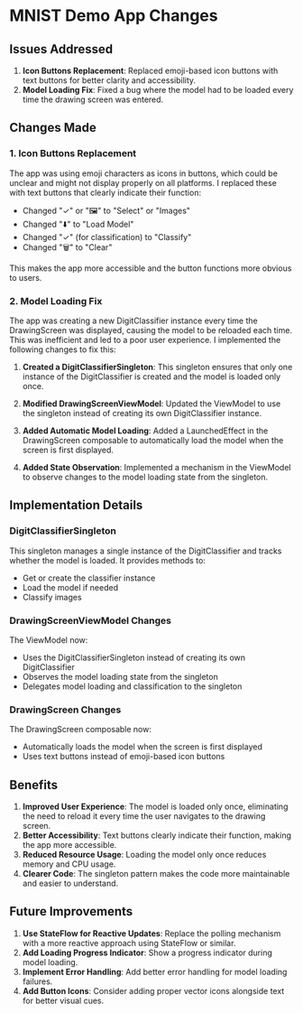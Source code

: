 # MNIST Demo App Changes

## Issues Addressed

1. **Icon Buttons Replacement**: Replaced emoji-based icon buttons with text buttons for better clarity and accessibility.
2. **Model Loading Fix**: Fixed a bug where the model had to be loaded every time the drawing screen was entered.

## Changes Made

### 1. Icon Buttons Replacement

The app was using emoji characters as icons in buttons, which could be unclear and might not display properly on all platforms. I replaced these with text buttons that clearly indicate their function:

- Changed "✓" or "🖼️" to "Select" or "Images"
- Changed "⬇️" to "Load Model"
- Changed "✓" (for classification) to "Classify"
- Changed "🗑️" to "Clear"

This makes the app more accessible and the button functions more obvious to users.

### 2. Model Loading Fix

The app was creating a new DigitClassifier instance every time the DrawingScreen was displayed, causing the model to be reloaded each time. This was inefficient and led to a poor user experience. I implemented the following changes to fix this:

1. **Created a DigitClassifierSingleton**: This singleton ensures that only one instance of the DigitClassifier is created and the model is loaded only once.

2. **Modified DrawingScreenViewModel**: Updated the ViewModel to use the singleton instead of creating its own DigitClassifier instance.

3. **Added Automatic Model Loading**: Added a LaunchedEffect in the DrawingScreen composable to automatically load the model when the screen is first displayed.

4. **Added State Observation**: Implemented a mechanism in the ViewModel to observe changes to the model loading state from the singleton.

## Implementation Details

### DigitClassifierSingleton

This singleton manages a single instance of the DigitClassifier and tracks whether the model is loaded. It provides methods to:
- Get or create the classifier instance
- Load the model if needed
- Classify images

### DrawingScreenViewModel Changes

The ViewModel now:
- Uses the DigitClassifierSingleton instead of creating its own DigitClassifier
- Observes the model loading state from the singleton
- Delegates model loading and classification to the singleton

### DrawingScreen Changes

The DrawingScreen composable now:
- Automatically loads the model when the screen is first displayed
- Uses text buttons instead of emoji-based icon buttons

## Benefits

1. **Improved User Experience**: The model is loaded only once, eliminating the need to reload it every time the user navigates to the drawing screen.
2. **Better Accessibility**: Text buttons clearly indicate their function, making the app more accessible.
3. **Reduced Resource Usage**: Loading the model only once reduces memory and CPU usage.
4. **Clearer Code**: The singleton pattern makes the code more maintainable and easier to understand.

## Future Improvements

1. **Use StateFlow for Reactive Updates**: Replace the polling mechanism with a more reactive approach using StateFlow or similar.
2. **Add Loading Progress Indicator**: Show a progress indicator during model loading.
3. **Implement Error Handling**: Add better error handling for model loading failures.
4. **Add Button Icons**: Consider adding proper vector icons alongside text for better visual cues.